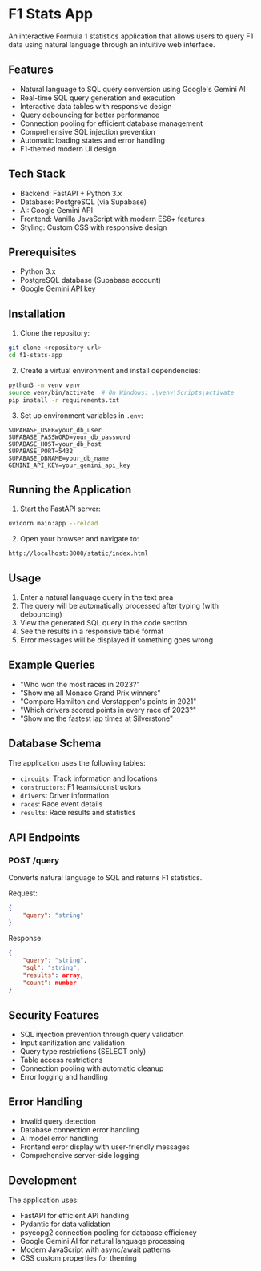 # F1 Stats App

An interactive Formula 1 statistics application that allows users to query F1 data using natural language through an intuitive web interface.

## Features

- Natural language to SQL query conversion using Google's Gemini AI
- Real-time SQL query generation and execution
- Interactive data tables with responsive design
- Query debouncing for better performance
- Connection pooling for efficient database management
- Comprehensive SQL injection prevention
- Automatic loading states and error handling
- F1-themed modern UI design

## Tech Stack

- Backend: FastAPI + Python 3.x
- Database: PostgreSQL (via Supabase)
- AI: Google Gemini API
- Frontend: Vanilla JavaScript with modern ES6+ features
- Styling: Custom CSS with responsive design

## Prerequisites

- Python 3.x
- PostgreSQL database (Supabase account)
- Google Gemini API key

## Installation

1. Clone the repository:
```bash
git clone <repository-url>
cd f1-stats-app
```

2. Create a virtual environment and install dependencies:
```bash
python3 -m venv venv
source venv/bin/activate  # On Windows: .\venv\Scripts\activate
pip install -r requirements.txt
```

3. Set up environment variables in `.env`:
```
SUPABASE_USER=your_db_user
SUPABASE_PASSWORD=your_db_password
SUPABASE_HOST=your_db_host
SUPABASE_PORT=5432
SUPABASE_DBNAME=your_db_name
GEMINI_API_KEY=your_gemini_api_key
```

## Running the Application

1. Start the FastAPI server:
```bash
uvicorn main:app --reload
```

2. Open your browser and navigate to:
```
http://localhost:8000/static/index.html
```

## Usage

1. Enter a natural language query in the text area
2. The query will be automatically processed after typing (with debouncing)
3. View the generated SQL query in the code section
4. See the results in a responsive table format
5. Error messages will be displayed if something goes wrong

## Example Queries

- "Who won the most races in 2023?"
- "Show me all Monaco Grand Prix winners"
- "Compare Hamilton and Verstappen's points in 2021"
- "Which drivers scored points in every race of 2023?"
- "Show me the fastest lap times at Silverstone"

## Database Schema

The application uses the following tables:
- `circuits`: Track information and locations
- `constructors`: F1 teams/constructors
- `drivers`: Driver information
- `races`: Race event details
- `results`: Race results and statistics

## API Endpoints

### POST /query
Converts natural language to SQL and returns F1 statistics.

Request:
```json
{
    "query": "string"
}
```

Response:
```json
{
    "query": "string",
    "sql": "string",
    "results": array,
    "count": number
}
```

## Security Features

- SQL injection prevention through query validation
- Input sanitization and validation
- Query type restrictions (SELECT only)
- Table access restrictions
- Connection pooling with automatic cleanup
- Error logging and handling

## Error Handling

- Invalid query detection
- Database connection error handling
- AI model error handling
- Frontend error display with user-friendly messages
- Comprehensive server-side logging

## Development

The application uses:
- FastAPI for efficient API handling
- Pydantic for data validation
- psycopg2 connection pooling for database efficiency
- Google Gemini AI for natural language processing
- Modern JavaScript with async/await patterns
- CSS custom properties for theming